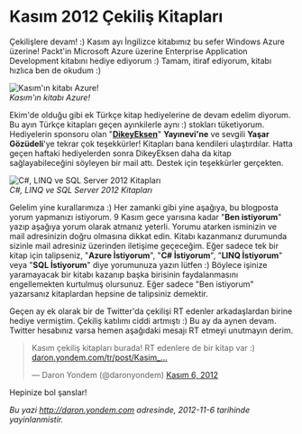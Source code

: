 # Kasım 2012 Çekiliş Kitapları 

Çekilişlere devam! :) Kasım ayı İngilizce kitabımız bu sefer Windows
Azure üzerine! Packt'in Microsoft Azure üzerine Enterprise Application
Development kitabını hediye ediyorum :) Tamam, itiraf ediyorum, kitabı
hızlıca ben de okudum :)

![Kasım'ın kitabı
Azure!](../media/Kasim_2012_Cekilis_Kitaplari/azure.jpg)\
*Kasım'ın kitabı Azure!*

Ekim'de olduğu gibi ek Türkçe kitap hediyelerine de devam edelim
diyorum. Bu ayın Türkçe kitapları geçen ayınkilerle aynı :) stokları
tüketiyorum. Hediyelerin sponsoru olan
"[**DikeyEksen**](http://www.dikeyeksen.com/)" **Yayınevi'ne** ve
sevgili **Yaşar Gözüdeli**'ye tekrar çok teşekkürler! Kitapları bana
kendileri ulaştırdılar. Hatta geçen haftaki hediyelerden sonra
DikeyEksen daha da kitap sağlayabileceğini söyleyen bir mail attı.
Destek için teşekkürler gerçekten.

![C\#, LINQ ve SQL Server 2012
Kitapları](../media/Kasim_2012_Cekilis_Kitaplari/kitaplar.jpg)\
*C\#, LINQ ve SQL Server 2012 Kitapları*

Gelelim yine kurallarımıza :) Her zamanki gibi yine aşağıya, bu
blogposta yorum yapmanızı istiyorum. 9 Kasım gece yarısına kadar "**Ben
istiyorum**" yazıp aşağıya yorum olarak atmanız yeterli. Yorumu atarken
isminizin ve mail adresinizin doğru olmasına dikkat edin. Kitabı
kazanmanız durumunda sizinle mail adresiniz üzerinden iletişime
geçeceğim. Eğer sadece tek bir kitap için talipseniz, "**Azure
İstiyorum**", "**C\# İstiyorum**", "**LINQ İstiyorum**" veya "**SQL
İstiyorum**" diye yorumunuza yazın lütfen :) Böylece işinize yaramayacak
bir kitabı kazanıp başka birisinin faydalanmasını engellemekten
kurtulmuş olursunuz. Eğer sadece "Ben istiyorum" yazarsanız kitaplardan
hepsine de talipsiniz demektir.

Geçen ay ek olarak bir de Twitter'da çekilişi RT edenler arkadaşlardan
birine hediye vermiştim. Çekiliş katılımı ciddi artmıştı :) Bu ay da
aynen devam. Twitter hesabınız varsa hemen aşağıdaki mesajı RT etmeyi
unutmayın derim.

> Kasım çekiliş kitapları burada! RT edenlere de bir kitap var :)
> [daron.yondem.com/tr/post/Kasim\_…](http://t.co/pPGAsFLz "http://daron.yondem.com/tr/post/Kasim_2012_Cekilis_Kitaplari")
>
> — Daron Yondem (@daronyondem) [Kasım 6,
> 2012](https://twitter.com/daronyondem/status/265853015871873024)

Hepinize bol şanslar!


*Bu yazi http://daron.yondem.com adresinde, 2012-11-6 tarihinde yayinlanmistir.*